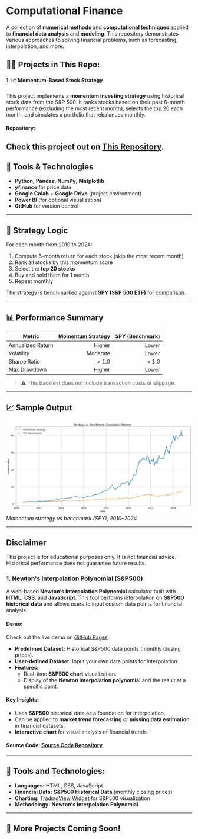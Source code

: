 # Computational Finance

A collection of **numerical methods** and **computational techniques** applied to **financial data analysis** and **modeling**. This repository demonstrates various approaches to solving financial problems, such as forecasting, interpolation, and more.

## 🧑‍💻 Projects in This Repo:

#### 1. 📈 Momentum-Based Stock Strategy

This project implements a **momentum investing strategy** using historical stock data from the S&P 500. It ranks stocks based on their past 6-month performance (excluding the most recent month), selects the top 20 each month, and simulates a portfolio that rebalances monthly.

#### Repository:
Check this project out on [This Repository](https://github.com/KlarenceKPIs/momentum-strategy).
---

## 🔧 Tools & Technologies

- **Python**, **Pandas**, **NumPy**, **Matplotlib**
- **yfinance** for price data
- **Google Colab** + **Google Drive** (project environment)
- **Power BI** (for optional visualization)
- **GitHub** for version control
---
## 🧠 Strategy Logic

For each month from 2010 to 2024:

1. Compute 6-month return for each stock (skip the most recent month)
2. Rank all stocks by this momentum score
3. Select the **top 20 stocks**
4. Buy and hold them for 1 month
5. Repeat monthly

The strategy is benchmarked against **SPY (S&P 500 ETF)** for comparison.

---

## 📊 Performance Summary

| Metric              | Momentum Strategy | SPY (Benchmark) |
|---------------------|------------------:|----------------:|
| Annualized Return   |        Higher   |     Lower     |
| Volatility          |        Moderate    |     Lower       |
| Sharpe Ratio        |        > 1.0    |     < 1.0     |
| Max Drawdown        |        Higher      |     Lower       |

> ⚠️ This backtest does not include transaction costs or slippage.

---

## 📈 Sample Output

![Cumulative Returns](https://github.com/KlarenceKPIs/momentum-strategy/blob/main/momentum-strategy/results/momentum_vs_spy_chart.png)  
*Momentum strategy vs benchmark (SPY), 2010–2024*

---
## Disclaimer

This project is for educational purposes only. It is not financial advice. Historical performance does not guarantee future results.



### 1. **Newton's Interpolation Polynomial (S&P500)**

A web-based **Newton's Interpolation Polynomial** calculator built with **HTML**, **CSS**, and **JavaScript**. This tool performs interpolation on **S&P500 historical data** and allows users to input custom data points for financial analysis.

#### Demo:
Check out the live demo on [GitHub Pages](https://klarencekpis.github.io/Newton-s-Interpolating-Polynomial/).

- **Predefined Dataset:** Historical S&P500 data points (monthly closing prices).
- **User-defined Dataset:** Input your own data points for interpolation.
- **Features:** 
  - Real-time **S&P500 chart** visualization.
  - Display of the **Newton interpolation polynomial** and the result at a specific point.

#### Key Insights:
- Uses **S&P500** historical data as a foundation for interpolation.
- Can be applied to **market trend forecasting** or **missing data estimation** in financial datasets.
- **Interactive chart** for visual analysis of financial trends.

#### Source Code: [Source Code Repository](https://github.com/KlarenceKPIs/Newton-s-Interpolating-Polynomial)
---

## 🧰 Tools and Technologies:
- **Languages:** HTML, CSS, JavaScript
- **Financial Data:** **S&P500 Historical Data** (monthly closing prices)
- **Charting:** [TradingView Widget](https://www.tradingview.com/widget/) for S&P500 visualization
- **Methodology:** **Newton's Interpolation Polynomial**

---

## 🔗 More Projects Coming Soon!
